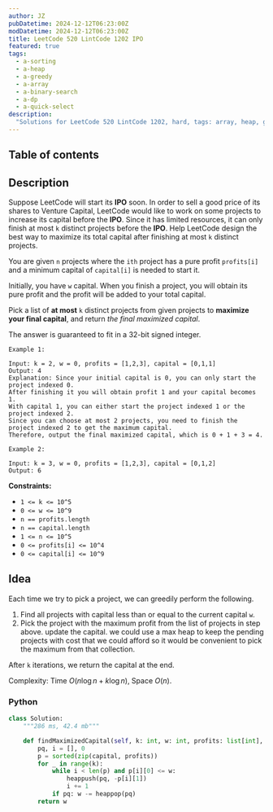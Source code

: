 ```yaml
---
author: JZ
pubDatetime: 2024-12-12T06:23:00Z
modDatetime: 2024-12-12T06:23:00Z
title: LeetCode 520 LintCode 1202 IPO
featured: true
tags:
  - a-sorting
  - a-heap
  - a-greedy
  - a-array
  - a-binary-search
  - a-dp
  - a-quick-select
description:
  "Solutions for LeetCode 520 LintCode 1202, hard, tags: array, heap, greedy, sorting, binary search, dynamic programming, quick select."
---
```


## Table of contents

## Description

Suppose LeetCode will start its **IPO** soon. In order to sell a good price of its shares to Venture Capital, LeetCode would like to work on some projects to increase its capital before the **IPO**. Since it has limited resources, it can only finish at most `k` distinct projects before the **IPO**. Help LeetCode design the best way to maximize its total capital after finishing at most `k` distinct projects.

You are given `n` projects where the `ith` project has a pure profit `profits[i]` and a minimum capital of `capital[i]` is needed to start it.

Initially, you have `w` capital. When you finish a project, you will obtain its pure profit and the profit will be added to your total capital.

Pick a list of **at most** `k` distinct projects from given projects to **maximize your final capital**, and return _the final maximized capital_.

The answer is guaranteed to fit in a 32-bit signed integer.

```
Example 1:

Input: k = 2, w = 0, profits = [1,2,3], capital = [0,1,1]
Output: 4
Explanation: Since your initial capital is 0, you can only start the project indexed 0.
After finishing it you will obtain profit 1 and your capital becomes 1.
With capital 1, you can either start the project indexed 1 or the project indexed 2.
Since you can choose at most 2 projects, you need to finish the project indexed 2 to get the maximum capital.
Therefore, output the final maximized capital, which is 0 + 1 + 3 = 4.

Example 2:

Input: k = 3, w = 0, profits = [1,2,3], capital = [0,1,2]
Output: 6
```

**Constraints:**

-   `1 <= k <= 10^5`
-   `0 <= w <= 10^9`
-   `n == profits.length`
-   `n == capital.length`
-   `1 <= n <= 10^5`
-   `0 <= profits[i] <= 10^4`
-   `0 <= capital[i] <= 10^9`

## Idea

Each time we try to pick a project, we can greedily perform the following.

1. Find all projects with capital less than or equal to the current capital `w`.
2. Pick the project with the maximum profit from the list of projects in step above. update the capital. we could use a max heap to keep the pending projects with cost that we could afford so it would be convenient to pick the maximum from that collection.

After `k` iterations, we return the capital at the end.

Complexity: Time $O(n \log n+k \log n)$, Space $O(n)$.

### Python

```python
class Solution:
    """286 ms, 42.4 mb"""

    def findMaximizedCapital(self, k: int, w: int, profits: list[int], capital: list[int]) -> int:
        pq, i = [], 0
        p = sorted(zip(capital, profits))
        for _ in range(k):
            while i < len(p) and p[i][0] <= w:
                heappush(pq, -p[i][1])
                i += 1
            if pq: w -= heappop(pq)
        return w
```
